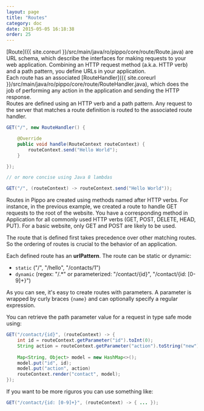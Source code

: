 ```yaml
---
layout: page
title: "Routes"
category: doc
date: 2015-05-05 16:18:38
order: 25
---
```


[Route]({{ site.coreurl }}/src/main/java/ro/pippo/core/route/Route.java) are URL schema, which describe the interfaces for making requests to your web application. Combining an HTTP request method (a.k.a. HTTP verb) and a path pattern, you define URLs in your application.  
Each route has an associated [RouteHandler]({{ site.coreurl }}/src/main/java/ro/pippo/core/route/RouteHandler.java), which does the job of performing any action in the application and sending the HTTP response.  
Routes are defined using an HTTP verb and a path pattern. Any request to the server that matches a route definition is routed to the associated route handler.

```java
GET("/", new RouteHandler() {

    @Override
    public void handle(RouteContext routeContext) {
        routeContext.send("Hello World");
    }

});

// or more concise using Java 8 lambdas

GET("/", (routeContext) -> routeContext.send("Hello World"));
```

Routes in Pippo are created using methods named after HTTP verbs. For instance, in the previous example, we created a route to handle GET requests to the root of the website. You have a corresponding method in Application for all commonly used HTTP verbs (GET, POST, DELETE, HEAD, PUT). For a basic website, only GET and POST are likely to be used.

The route that is defined first takes precedence over other matching routes. So the ordering of routes is crucial to the behavior of an application.   

Each defined route has an __urlPattern__.
The route can be static or dynamic:

- `static` ("/", "/hello", "/contacts/1")
- `dynamic` (regex: "/.*" or parameterized: "/contact/{id}", "/contact/{id: [0-9]+}")

As you can see, it's easy to create routes with parameters. A parameter is wrapped by curly braces `{name}` and can optionally specify a regular expression. 

You can retrieve the path parameter value for a request in type safe mode using:

```java
GET("/contact/{id}", (routeContext) -> {
    int id = routeContext.getParameter("id").toInt(0);    
    String action = routeContext.getParameter("action").toString("new");
    
    Map<String, Object> model = new HashMap<>();
    model.put("id", id);
    model.put("action", action)
    routeContext.render("contact", model);
});
```

If you want to be more riguros you can use something like:

```java
GET("/contact/{id: [0-9]+}", (routeContext) -> { ... });
```

